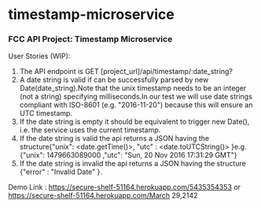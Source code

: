 # timestamp-microservice

### FCC API Project: Timestamp Microservice

User Stories (WIP):
1. The API endpoint is GET [project_url]/api/timestamp/:date_string?
2. A date string is valid if can be successfully parsed by new Date(date_string).Note that the unix timestamp needs to be an integer (not a string) specifying milliseconds.In our test we will use date strings compliant with ISO-8601 (e.g. "2016-11-20") because this will ensure an UTC timestamp.
3. If the date string is empty it should be equivalent to trigger new Date(), i.e. the service uses the current timestamp.
4. If the date string is valid the api returns a JSON having the structure{"unix": <date.getTime()>, "utc" : <date.toUTCString()> }e.g. {"unix": 1479663089000 ,"utc": "Sun, 20 Nov 2016 17:31:29 GMT"}
5. If the date string is invalid the api returns a JSON having the structure {"error" : "Invalid Date" }.

Demo Link : https://secure-shelf-51164.herokuapp.com/5435354353 or https://secure-shelf-51164.herokuapp.com/March 29,2142

